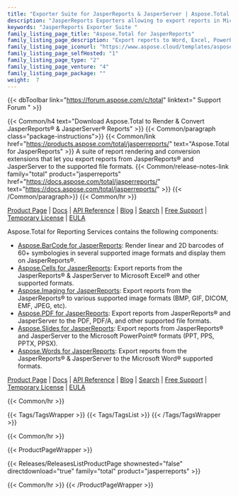 ```yaml
---
title: "Exporter Suite for JasperReports & JasperServer | Aspose.Total for JasperReports"
description: "JasperReports Exporters allowing to export reports in Microsoft Word, Excel, PowerPoint and PDF formats. One of the exporters in Aspose.Total for JasperReports family also provides the ability to add barcodes to the exported files. "
keywords: "JasperReports Exporter Suite "
family_listing_page_title: "Aspose.Total for JasperReports"
family_listing_page_description: "Export reports to Word, Excel, PowerPoint and other formats from JasperReports or JasperServer."
family_listing_page_iconurl: "https://www.aspose.cloud/templates/aspose/App_Themes/V3/images/total/272x272/aspose_total-for-jasperreports-min.png"
family_listing_page_selfHosted: "1"
family_listing_page_type: "2"
family_listing_page_venture: "4"
family_listing_page_package: ""
weight:  7
---
```


{{< dbToolbar link="https://forum.aspose.com/c/total" linktext=" Support Forum " >}}

{{< Common/h4 text="Download Aspose.Total to Render & Convert JasperReports® & JasperServer® Reports"  >}}
{{< Common/paragraph class="package-instructions">}}
{{< Common/link href="https://products.aspose.com/total/jasperreports/" text="Aspose.Total for JasperReports"  >}} A suite of report rendering and conversion extensions that let you export reports from JasperReports&reg; and JasperServer to the supported file formats.
{{< Common/release-notes-link family="total" product="jasperreports" href="https://docs.aspose.com/total/jasperreports/" text="https://docs.aspose.com/total/jasperreports/"  >}}
{{< /Common/paragraph>}}
{{< Common/hr >}}

[Product Page](https://products.aspose.com/total/jasperreports/) | [Docs](https://docs.aspose.com/total/jasperreports/) | [API Reference](https://reference.aspose.com/) | [Blog](https://blog.aspose.com/categories/aspose.total-product-family/) | [Search](https://search.aspose.com/) | [Free Support](https://forum.aspose.com/c/total/7) | [Temporary License](https://purchase.aspose.com/temporary-license) | [EULA](https://about.aspose.com/legal/eula/)

Aspose.Total for Reporting Services contains the following components:

* [Aspose.BarCode for JasperReports](https://products.aspose.com/barcode/jasperreports/): Render linear and 2D barcodes of 60+ symbologies in several supported image formats and display them on JasperReports&reg;.
* [Aspose.Cells for JasperReports](https://products.aspose.com/cells/jasperreports/): Export reports from the JasperReports&reg; & JasperServer to Microsoft Excel&reg; and other supported formats.
* [Aspose.Imaging for JasperReports](https://products.aspose.com/imaging/jasperreports/): Export reports from the JasperReports&reg; to various supported image formats (BMP, GIF, DICOM, EMF, JPEG, etc).
* [Aspose.PDF for JasperReports](https://products.aspose.com/pdf/jasperreports/): Export reports from JasperReports&reg; and JasperServer to the PDF, PDF/A, and other supported file formats.
* [Aspose.Slides for JasperReports](https://products.aspose.com/slides/jasperreports/): Export reports from JasperReports&reg; and JasperServer to the Microsoft PowerPoint&reg; formats (PPT, PPS, PPTX, PPSX).
* [Aspose.Words for JasperReports](https://products.aspose.com/words/jasperreports/): Export reports from the JasperReports&reg; & JasperServer to the Microsoft Word&reg; supported formats.

[Product Page](https://products.aspose.com/total/jasperreports/) | [Docs](https://docs.aspose.com/total/jasperreports/) | [API Reference](https://reference.aspose.com/) | [Blog](https://blog.aspose.com/categories/aspose.total-product-family/) | [Search](https://search.aspose.com/) | [Free Support](https://forum.aspose.com/c/total/7) | [Temporary License](https://purchase.aspose.com/temporary-license) | [EULA](https://about.aspose.com/legal/eula/)

{{< Common/hr >}}

{{< Tags/TagsWrapper >}}
 {{< Tags/TagsList >}}
{{< /Tags/TagsWrapper >}}

{{< Common/hr >}}

{{< ProductPageWrapper >}}
<!-- ReleasesListProductPage-->
   {{< Releases/ReleasesListProductPage shownested="false"  directdownload="true" family="total" product="jasperreports" >}}
<!-- /ReleasesListProductPage-->
{{< Common/hr >}}
{{< /ProductPageWrapper >}}
